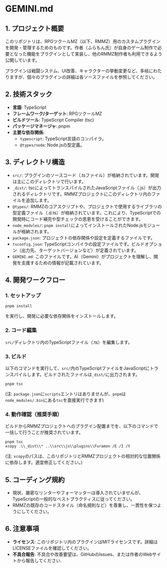 # GEMINI.md

## 1. プロジェクト概要

このリポジトリは、RPGツクールMZ（以下、RMMZ）用のカスタムプラグインを開発・管理するためのものです。作者（ふらもん氏）が自身のゲーム制作で必要となった機能をプラグインとして実装し、他のRMMZ制作者も利用できるよう公開しています。

プラグインは戦闘システム、UI改善、キャラクターの挙動変更など、多岐にわたりますが、個々のプラグインの詳細は各ソースファイルを参照してください。

## 2. 技術スタック

- **言語**: TypeScript
- **フレームワーク/ターゲット**: RPGツクールMZ
- **ビルドツール**: TypeScript Compiler (tsc)
- **パッケージマネージャ**: pnpm
- **主要な依存関係**:
  - `typescript`: TypeScript言語のコンパイラ。
  - `@types/node`: Node.jsの型定義。

## 3. ディレクトリ構造

- `src/`: プラグインのソースコード（.tsファイル）が格納されています。開発は主にこのディレクトリで行います。
- `_dist/`: tscによってトランスパイルされたJavaScriptファイル（.js）が出力されるディレクトリです。RMMZプロジェクトにこのディレクトリ内のファイルを追加します。
- `@types/`: RMMZのコアスクリプトや、プロジェクトで使用するライブラリの型定義ファイル（.d.ts）が格納されています。これにより、TypeScriptでの開発時にコード補完や型チェックの恩恵を受けることができます。
- `node_modules/`: `pnpm install`によってインストールされたNode.jsモジュールが格納されます。
- `package.json`: プロジェクトの依存関係や設定を定義するファイルです。
- `tsconfig.json`: TypeScriptコンパイラの設定ファイルです。ビルドオプション（出力先、ターゲットバージョンなど）が定義されています。
- `GEMINI.md`: このファイルです。AI（Gemini）がプロジェクトを理解し、開発を支援するための情報が記載されています。

## 4. 開発ワークフロー

### 1. セットアップ

```shell
pnpm install
```

を実行し、開発に必要な依存関係をインストールします。

### 2. コード編集

`src/`ディレクトリ内のTypeScriptファイル（.ts）を編集します。

### 3. ビルド

以下のコマンドを実行して、`src/`内のTypeScriptファイルをJavaScriptにトランスパイルします。ビルドされたファイルは`_dist/`に出力されます。

```shell
pnpm tsc
```

(注: `package.json`に`scripts`エントリはありませんが、`pnpm`は`node_modules/.bin`にある`tsc`を直接実行できます)

### 4. 動作確認（推奨手順）

ビルドからRMMZプロジェクトへのプラグイン配置までを、以下のコマンドで一括して行うことが推奨されています。

```shell
pnpm tsc
xcopy .\\_dist\\* ..\\src\\js\\plugins\\Furamon /E /I /Y
```

(注: `xcopy`のパスは、このリポジトリとRMMZプロジェクトの相対的な位置関係に依存します。適宜修正してください。)

## 5. コーディング規約

- 現状、厳密なリンターやフォーマッターは導入されていませんが、TypeScriptの一般的なベストプラクティスに従ってください。
- RMMZの既存のコードスタイル（命名規則など）を尊重し、一貫性を保つようにしてください。

## 6. 注意事項

- **ライセンス**: このリポジトリ内のプラグインはMITライセンスです。詳細はLICENSEファイルを確認してください。
- **不具合報告**: 不具合や改善要望は、GitHubのIssues、または作者のWebサイトから報告してください.
